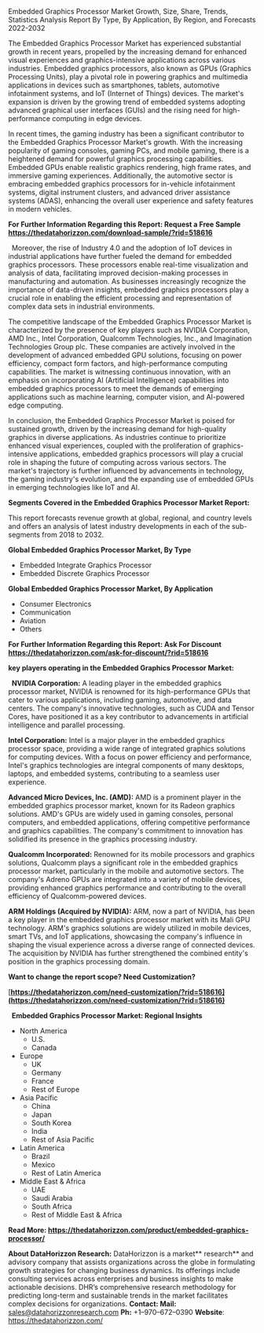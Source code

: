 ﻿Embedded Graphics Processor Market Growth, Size, Share, Trends, Statistics Analysis Report By Type, By Application, By Region, and Forecasts 2022-2032

The Embedded Graphics Processor Market has experienced substantial growth in recent years, propelled by the increasing demand for enhanced visual experiences and graphics-intensive applications across various industries. Embedded graphics processors, also known as GPUs (Graphics Processing Units), play a pivotal role in powering graphics and multimedia applications in devices such as smartphones, tablets, automotive infotainment systems, and IoT (Internet of Things) devices. The market's expansion is driven by the growing trend of embedded systems adopting advanced graphical user interfaces (GUIs) and the rising need for high-performance computing in edge devices.

In recent times, the gaming industry has been a significant contributor to the Embedded Graphics Processor Market's growth. With the increasing popularity of gaming consoles, gaming PCs, and mobile gaming, there is a heightened demand for powerful graphics processing capabilities. Embedded GPUs enable realistic graphics rendering, high frame rates, and immersive gaming experiences. Additionally, the automotive sector is embracing embedded graphics processors for in-vehicle infotainment systems, digital instrument clusters, and advanced driver assistance systems (ADAS), enhancing the overall user experience and safety features in modern vehicles.

**For Further Information Regarding this Report: Request a Free Sample <https://thedatahorizzon.com/download-sample/?rid=518616>** 

` `Moreover, the rise of Industry 4.0 and the adoption of IoT devices in industrial applications have further fueled the demand for embedded graphics processors. These processors enable real-time visualization and analysis of data, facilitating improved decision-making processes in manufacturing and automation. As businesses increasingly recognize the importance of data-driven insights, embedded graphics processors play a crucial role in enabling the efficient processing and representation of complex data sets in industrial environments.

The competitive landscape of the Embedded Graphics Processor Market is characterized by the presence of key players such as NVIDIA Corporation, AMD Inc., Intel Corporation, Qualcomm Technologies, Inc., and Imagination Technologies Group plc. These companies are actively involved in the development of advanced embedded GPU solutions, focusing on power efficiency, compact form factors, and high-performance computing capabilities. The market is witnessing continuous innovation, with an emphasis on incorporating AI (Artificial Intelligence) capabilities into embedded graphics processors to meet the demands of emerging applications such as machine learning, computer vision, and AI-powered edge computing.

In conclusion, the Embedded Graphics Processor Market is poised for sustained growth, driven by the increasing demand for high-quality graphics in diverse applications. As industries continue to prioritize enhanced visual experiences, coupled with the proliferation of graphics-intensive applications, embedded graphics processors will play a crucial role in shaping the future of computing across various sectors. The market's trajectory is further influenced by advancements in technology, the gaming industry's evolution, and the expanding use of embedded GPUs in emerging technologies like IoT and AI.

**Segments Covered in the Embedded Graphics Processor Market Report:**

This report forecasts revenue growth at global, regional, and country levels and offers an analysis of latest industry developments in each of the sub-segments from 2018 to 2032.

**Global Embedded Graphics Processor Market, By Type**

- Embedded Integrate Graphics Processor
- Embedded Discrete Graphics Processor

**Global Embedded Graphics Processor Market, By Application**

- Consumer Electronics
- Communication
- Aviation
- Others

**For Further Information Regarding this Report: Ask For Discount <https://thedatahorizzon.com/ask-for-discount/?rid=518616>** 

**key players operating in the Embedded Graphics Processor Market:**

` `**NVIDIA Corporation:** A leading player in the embedded graphics processor market, NVIDIA is renowned for its high-performance GPUs that cater to various applications, including gaming, automotive, and data centers. The company's innovative technologies, such as CUDA and Tensor Cores, have positioned it as a key contributor to advancements in artificial intelligence and parallel processing.

**Intel Corporation:** Intel is a major player in the embedded graphics processor space, providing a wide range of integrated graphics solutions for computing devices. With a focus on power efficiency and performance, Intel's graphics technologies are integral components of many desktops, laptops, and embedded systems, contributing to a seamless user experience.

**Advanced Micro Devices, Inc. (AMD):** AMD is a prominent player in the embedded graphics processor market, known for its Radeon graphics solutions. AMD's GPUs are widely used in gaming consoles, personal computers, and embedded applications, offering competitive performance and graphics capabilities. The company's commitment to innovation has solidified its presence in the graphics processing industry.

**Qualcomm Incorporated:** Renowned for its mobile processors and graphics solutions, Qualcomm plays a significant role in the embedded graphics processor market, particularly in the mobile and automotive sectors. The company's Adreno GPUs are integrated into a variety of mobile devices, providing enhanced graphics performance and contributing to the overall efficiency of Qualcomm-powered devices.

**ARM Holdings (Acquired by NVIDIA):** ARM, now a part of NVIDIA, has been a key player in the embedded graphics processor market with its Mali GPU technology. ARM's graphics solutions are widely utilized in mobile devices, smart TVs, and IoT applications, showcasing the company's influence in shaping the visual experience across a diverse range of connected devices. The acquisition by NVIDIA has further strengthened the combined entity's position in the graphics processing domain.

**Want to change the report scope? Need Customization?**

[**https://thedatahorizzon.com/need-customization/?rid=518616](https://thedatahorizzon.com/need-customization/?rid=518616)** 

` `**Embedded Graphics Processor Market: Regional Insights**

- North America
  - U.S.
  - Canada
- Europe
  - UK
  - Germany
  - France
  - Rest of Europe
- Asia Pacific
  - China
  - Japan
  - South Korea
  - India
  - Rest of Asia Pacific
- Latin America
  - Brazil
  - Mexico
  - Rest of Latin America
- Middle East & Africa
  - UAE
  - Saudi Arabia
  - South Africa
  - Rest of Middle East & Africa

**Read More: <https://thedatahorizzon.com/product/embedded-graphics-processor/>** 

**About DataHorizzon Research:**DataHorizzon is a market** research** and advisory company that assists organizations across the globe in formulating growth strategies for changing business dynamics. Its offerings include consulting services across enterprises and business insights to make actionable decisions. DHR’s comprehensive research methodology for predicting long-term and sustainable trends in the market facilitates complex decisions for organizations.**Contact:Mail:** sales@datahorizzonresearch.com**Ph:** +1–970–672–0390**Website**: https://thedatahorizzon.com/
